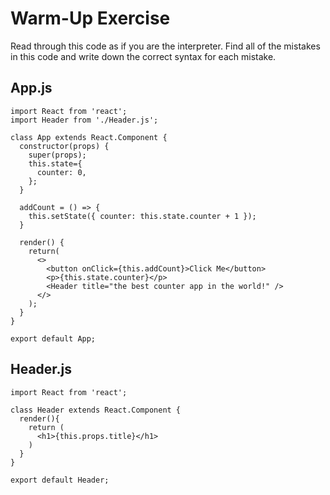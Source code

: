 # Warm-Up Exercise
Read through this code as if you are the interpreter. Find all of the mistakes in this code and write down the correct syntax for each mistake.

## App.js

```
import React from 'react';
import Header from './Header.js';

class App extends React.Component {
  constructor(props) {
    super(props);
    this.state={
      counter: 0,
    };
  }

  addCount = () => {
    this.setState({ counter: this.state.counter + 1 });
  }

  render() {
    return(
      <>
        <button onClick={this.addCount}>Click Me</button>
        <p>{this.state.counter}</p>
        <Header title="the best counter app in the world!" />
      </>
    );
  }
}

export default App;
```

## Header.js

```
import React from 'react';

class Header extends React.Component {
  render(){
    return (
      <h1>{this.props.title}</h1>
    )
  }
}

export default Header;
```
